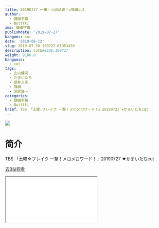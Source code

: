 ```yaml
---
title: 20190727 一击！心动话语！★镰鼬cut
author:
  - 鎌鼬字幕
  - Notttti
zmz: 鎌鼬字幕
publishdate: '2019-07-27'
bangumi: cut
date: '2019-08-12'
slug: 2019-07-30-190727-61351430
description: cut&#8226;190727
weight: 9188.0
bangumis:
  - cut
tags:
  - 山内健司
  - かまいたち
  - 德井义实
  - 镰鼬
  - 滨家隆一
categories:
  - 鎌鼬字幕
  - Notttti
brief: TBS 「土曜☆ブレイク 一撃！メロメロワード！」20190727 ★かまいたちcut
---
```

![](https://raw.githubusercontent.com/tcgriffith/owaraisite/master/static/tmpimg/1c68e04a9a504cd80411e2e52a8191cedfcc9c35.jpg.480.jpg)
# 简介  
TBS
「土曜☆ブレイク 一撃！メロメロワード！」20190727 ★かまいたちcut  

[去B站观看](https://www.bilibili.com/video/av61351430/)
<div class ="resp-container"><iframe class="testiframe" src="//player.bilibili.com/player.html?aid=61351430"", scrolling="no", allowfullscreen="true" > </iframe></div> 
